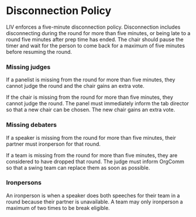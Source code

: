 # Disconnection Policy

LIV enforces a five-minute disconnection policy. Disconnection includes disconnecting during the round for more than five minutes, or being late to a round five minutes after prep time has ended. The chair should pause the timer and wait for the person to come back for a maximum of five minutes before resuming the round.

### Missing judges

If a panelist is missing from the round for more than five minutes, they cannot judge the round and the chair gains an extra vote.

If the chair is missing from the round for more than five minutes, they cannot judge the round. The panel must immediately inform the tab director so that a new chair can be chosen. The new chair gains an extra vote.

### Missing debaters

If a speaker is missing from the round for more than five minutes, their partner must ironperson for that round.

If a team is missing from the round for more than five minutes, they are considered to have dropped that round. The judge must inform OrgComm so that a swing team can replace them as soon as possible.

### Ironpersons

An ironperson is when a speaker does both speeches for their team in a round because their partner is unavailable. A team may only ironperson a maximum of two times to be break eligible.
